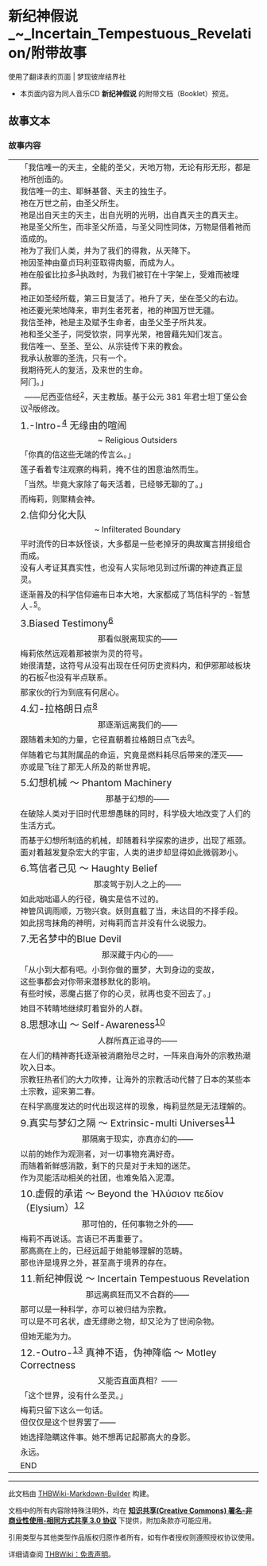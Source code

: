 # 新纪神假说_~_Incertain_Tempestuous_Revelation/附带故事

<!-- source html: G:\repos\THBWiki-Markdown-Builder\THBWikiMarkdown\Temp\main\8\85\ns0%3A%E6%96%B0%E7%BA%AA%E7%A5%9E%E5%81%87%E8%AF%B4_%7E_Incertain_Tempestuous_Revelation%2F%E9%99%84%E5%B8%A6%E6%95%85%E4%BA%8B.html -->

使用了翻译表的页面 | 梦现彼岸结界社

- 本页面内容为同人音乐CD **新纪神假说** 的附带文档（Booklet）预览。

## 故事文本
### 故事内容

<table><tbody><tr class="tt-narrator" id="故事内容-1" data-pos="&#91;&quot;\u6545\u4e8b\u5185\u5bb9&quot;,1&#93;"><td id="" class="tt-narrator" lang="zh"><div class="poem"></div></td><td class="tt-zh" lang="zh"><div class="poem">「我信唯一的天主，全能的圣父，天地万物，无论有形无形，都是祂所创造的。 <br>我信唯一的主、耶稣基督、天主的独生子。 <br>祂在万世之前，由圣父所生。 <br>祂是出自天主的天主，出自光明的光明，出自真天主的真天主。 <br>祂是圣父所生，而非圣父所造，与圣父同性同体，万物是借着祂而造成的。 <br>祂为了我们人类，并为了我们的得救，从天降下。 <br>祂因圣神由童贞玛利亚取得肉躯，而成为人。 <br>祂在般雀比拉多<sup id="cite_ref-1" class="reference"><a href="#cite_note-1">1</a></sup>执政时，为我们被钉在十字架上，受难而被埋葬。 <br>祂正如圣经所载，第三日复活了。祂升了天，坐在圣父的右边。 <br>祂还要光荣地降来，审判生者死者，祂的神国万世无疆。 <br>我信圣神，祂是主及赋予生命者，由圣父圣子所共发。 <br>祂和圣父圣子，同受钦崇，同享光荣，祂曾藉先知们发言。 <br>我信唯一、至圣、至公、从宗徒传下来的教会。 <br>我承认赦罪的圣洗，只有一个。 <br>我期待死人的复活，及来世的生命。 <br>阿门。」</div></td></tr><tr class="tt-narrator" id="故事内容-2" data-pos="&#91;&quot;\u6545\u4e8b\u5185\u5bb9&quot;,2&#93;"><td id="" class="tt-narrator" lang="zh"><div class="poem"></div></td><td class="tt-zh" lang="zh"><div class="poem">&#160;&#160;——尼西亚信经<sup id="cite_ref-2" class="reference"><a href="#cite_note-2">2</a></sup>，天主教版。基于公元 381 年君士坦丁堡公会议<sup id="cite_ref-3" class="reference"><a href="#cite_note-3">3</a></sup>版修改。</div></td></tr><tr class="tt-status-header" id="故事内容-3" data-pos="&#91;&quot;\u6545\u4e8b\u5185\u5bb9&quot;,3&#93;"><td class="tt-s" lang="zh"><div class="poem"></div></td><td class="tt-status" lang="zh"><div class="poem"><big>1.-Intro-<sup id="cite_ref-4" class="reference"><a href="#cite_note-4">4</a></sup> 无缘由的喧闹</big></div></td></tr><tr class="tt-narrator" id="故事内容-4" data-pos="&#91;&quot;\u6545\u4e8b\u5185\u5bb9&quot;,4&#93;"><td id="" class="tt-narrator" lang="zh"><div class="poem"></div></td><td class="tt-zh" lang="zh"><div class="poem"><center>~ Religious Outsiders</center></div></td></tr><tr class="tt-narrator" id="故事内容-5" data-pos="&#91;&quot;\u6545\u4e8b\u5185\u5bb9&quot;,5&#93;"><td id="" class="tt-narrator" lang="zh"><div class="poem"></div></td><td class="tt-zh" lang="zh"><div class="poem">「你真的信这些无端的传言么。」</div></td></tr><tr class="tt-narrator" id="故事内容-6" data-pos="&#91;&quot;\u6545\u4e8b\u5185\u5bb9&quot;,6&#93;"><td id="" class="tt-narrator" lang="zh"><div class="poem"></div></td><td class="tt-zh" lang="zh"><div class="poem">莲子看着专注观察的梅莉，掩不住的困意油然而生。</div></td></tr><tr class="tt-narrator" id="故事内容-7" data-pos="&#91;&quot;\u6545\u4e8b\u5185\u5bb9&quot;,7&#93;"><td id="" class="tt-narrator" lang="zh"><div class="poem"></div></td><td class="tt-zh" lang="zh"><div class="poem">「当然。毕竟大家除了每天活着，已经够无聊的了。」</div></td></tr><tr class="tt-narrator" id="故事内容-8" data-pos="&#91;&quot;\u6545\u4e8b\u5185\u5bb9&quot;,8&#93;"><td id="" class="tt-narrator" lang="zh"><div class="poem"></div></td><td class="tt-zh" lang="zh"><div class="poem">而梅莉，则聚精会神。</div></td></tr><tr class="tt-status-header" id="故事内容-9" data-pos="&#91;&quot;\u6545\u4e8b\u5185\u5bb9&quot;,9&#93;"><td class="tt-s" lang="zh"><div class="poem"></div></td><td class="tt-status" lang="zh"><div class="poem"><big>2.信仰分化大队</big></div></td></tr><tr class="tt-narrator" id="故事内容-10" data-pos="&#91;&quot;\u6545\u4e8b\u5185\u5bb9&quot;,10&#93;"><td id="" class="tt-narrator" lang="zh"><div class="poem"></div></td><td class="tt-zh" lang="zh"><div class="poem"><center>~ Infilterated Boundary</center></div></td></tr><tr class="tt-narrator" id="故事内容-11" data-pos="&#91;&quot;\u6545\u4e8b\u5185\u5bb9&quot;,11&#93;"><td id="" class="tt-narrator" lang="zh"><div class="poem"></div></td><td class="tt-zh" lang="zh"><div class="poem">平时流传的日本妖怪谈，大多都是一些老掉牙的典故寓言拼接组合而成。 <br>没有人考证其真实性，也没有人实际地见到过所谓的神迹真正显灵。</div></td></tr><tr class="tt-narrator" id="故事内容-12" data-pos="&#91;&quot;\u6545\u4e8b\u5185\u5bb9&quot;,12&#93;"><td id="" class="tt-narrator" lang="zh"><div class="poem"></div></td><td class="tt-zh" lang="zh"><div class="poem">逐渐普及的科学信仰遍布日本大地，大家都成了笃信科学的 -智慧人-<sup id="cite_ref-5" class="reference"><a href="#cite_note-5">5</a></sup>。</div></td></tr><tr class="tt-status-header" id="故事内容-13" data-pos="&#91;&quot;\u6545\u4e8b\u5185\u5bb9&quot;,13&#93;"><td class="tt-s" lang="zh"><div class="poem"></div></td><td class="tt-status" lang="zh"><div class="poem"><big>3.Biased Testimony<sup id="cite_ref-6" class="reference"><a href="#cite_note-6">6</a></sup></big></div></td></tr><tr class="tt-narrator" id="故事内容-14" data-pos="&#91;&quot;\u6545\u4e8b\u5185\u5bb9&quot;,14&#93;"><td id="" class="tt-narrator" lang="zh"><div class="poem"></div></td><td class="tt-zh" lang="zh"><div class="poem"><center>那看似脱离现实的——</center></div></td></tr><tr class="tt-narrator" id="故事内容-15" data-pos="&#91;&quot;\u6545\u4e8b\u5185\u5bb9&quot;,15&#93;"><td id="" class="tt-narrator" lang="zh"><div class="poem"></div></td><td class="tt-zh" lang="zh"><div class="poem">梅莉依然远观着那被崇为灵的符号。 <br>她很清楚，这符号从没有出现在任何历史资料内，和伊邪那岐板块的石板<sup id="cite_ref-7" class="reference"><a href="#cite_note-7">7</a></sup>也没有半点联系。</div></td></tr><tr class="tt-narrator" id="故事内容-16" data-pos="&#91;&quot;\u6545\u4e8b\u5185\u5bb9&quot;,16&#93;"><td id="" class="tt-narrator" lang="zh"><div class="poem"></div></td><td class="tt-zh" lang="zh"><div class="poem">那家伙的行为到底有何居心。</div></td></tr><tr class="tt-status-header" id="故事内容-17" data-pos="&#91;&quot;\u6545\u4e8b\u5185\u5bb9&quot;,17&#93;"><td class="tt-s" lang="zh"><div class="poem"></div></td><td class="tt-status" lang="zh"><div class="poem"><big>4.幻-拉格朗日点<sup id="cite_ref-8" class="reference"><a href="#cite_note-8">8</a></sup></big></div></td></tr><tr class="tt-narrator" id="故事内容-18" data-pos="&#91;&quot;\u6545\u4e8b\u5185\u5bb9&quot;,18&#93;"><td id="" class="tt-narrator" lang="zh"><div class="poem"></div></td><td class="tt-zh" lang="zh"><div class="poem"><center>那逐渐远离我们的——</center></div></td></tr><tr class="tt-narrator" id="故事内容-19" data-pos="&#91;&quot;\u6545\u4e8b\u5185\u5bb9&quot;,19&#93;"><td id="" class="tt-narrator" lang="zh"><div class="poem"></div></td><td class="tt-zh" lang="zh"><div class="poem">跟随着未知的力量，它径直朝着拉格朗日点飞去<sup id="cite_ref-9" class="reference"><a href="#cite_note-9">9</a></sup>。</div></td></tr><tr class="tt-narrator" id="故事内容-20" data-pos="&#91;&quot;\u6545\u4e8b\u5185\u5bb9&quot;,20&#93;"><td id="" class="tt-narrator" lang="zh"><div class="poem"></div></td><td class="tt-zh" lang="zh"><div class="poem">伴随着它与其附属品的命运，究竟是燃料耗尽后带来的湮灭—— <br>亦或是飞往了那无人所及的新世界呢。</div></td></tr><tr class="tt-status-header" id="故事内容-21" data-pos="&#91;&quot;\u6545\u4e8b\u5185\u5bb9&quot;,21&#93;"><td class="tt-s" lang="zh"><div class="poem"></div></td><td class="tt-status" lang="zh"><div class="poem"><big>5.幻想机械 ～ Phantom Machinery</big></div></td></tr><tr class="tt-narrator" id="故事内容-22" data-pos="&#91;&quot;\u6545\u4e8b\u5185\u5bb9&quot;,22&#93;"><td id="" class="tt-narrator" lang="zh"><div class="poem"></div></td><td class="tt-zh" lang="zh"><div class="poem"><center>那基于幻想的——</center></div></td></tr><tr class="tt-narrator" id="故事内容-23" data-pos="&#91;&quot;\u6545\u4e8b\u5185\u5bb9&quot;,23&#93;"><td id="" class="tt-narrator" lang="zh"><div class="poem"></div></td><td class="tt-zh" lang="zh"><div class="poem">在破除人类对于旧时代思想愚昧的同时，科学极大地改变了人们的生活方式。</div></td></tr><tr class="tt-narrator" id="故事内容-24" data-pos="&#91;&quot;\u6545\u4e8b\u5185\u5bb9&quot;,24&#93;"><td id="" class="tt-narrator" lang="zh"><div class="poem"></div></td><td class="tt-zh" lang="zh"><div class="poem">而基于幻想所制造的机械，却随着科学探索的进步，出现了瓶颈。 <br>面对着越发复杂宏大的宇宙，人类的进步却显得如此微弱渺小。</div></td></tr><tr class="tt-status-header" id="故事内容-25" data-pos="&#91;&quot;\u6545\u4e8b\u5185\u5bb9&quot;,25&#93;"><td class="tt-s" lang="zh"><div class="poem"></div></td><td class="tt-status" lang="zh"><div class="poem"><big>6.笃信者己见 ～ Haughty Belief</big></div></td></tr><tr class="tt-narrator" id="故事内容-26" data-pos="&#91;&quot;\u6545\u4e8b\u5185\u5bb9&quot;,26&#93;"><td id="" class="tt-narrator" lang="zh"><div class="poem"></div></td><td class="tt-zh" lang="zh"><div class="poem"><center>那凌驾于别人之上的——</center></div></td></tr><tr class="tt-narrator" id="故事内容-27" data-pos="&#91;&quot;\u6545\u4e8b\u5185\u5bb9&quot;,27&#93;"><td id="" class="tt-narrator" lang="zh"><div class="poem"></div></td><td class="tt-zh" lang="zh"><div class="poem">如此咄咄逼人的行径，确实是信不过的。 <br>神管风调雨顺，万物兴衰。妖则直截了当，未达目的不择手段。 <br>如此拐弯抹角的神明，对梅莉而言并没有什么说服力。</div></td></tr><tr class="tt-status-header" id="故事内容-28" data-pos="&#91;&quot;\u6545\u4e8b\u5185\u5bb9&quot;,28&#93;"><td class="tt-s" lang="zh"><div class="poem"></div></td><td class="tt-status" lang="zh"><div class="poem"><big>7.无名梦中的Blue Devil</big></div></td></tr><tr class="tt-narrator" id="故事内容-29" data-pos="&#91;&quot;\u6545\u4e8b\u5185\u5bb9&quot;,29&#93;"><td id="" class="tt-narrator" lang="zh"><div class="poem"></div></td><td class="tt-zh" lang="zh"><div class="poem"><center>那深藏于内心的——</center></div></td></tr><tr class="tt-narrator" id="故事内容-30" data-pos="&#91;&quot;\u6545\u4e8b\u5185\u5bb9&quot;,30&#93;"><td id="" class="tt-narrator" lang="zh"><div class="poem"></div></td><td class="tt-zh" lang="zh"><div class="poem">「从小到大都有吧。小到你做的噩梦，大到身边的变故， <br>这些事都会对你带来潜移默化的影响。 <br>有些时候，恶魔占据了你的心灵，就再也变不回去了。」</div></td></tr><tr class="tt-narrator" id="故事内容-31" data-pos="&#91;&quot;\u6545\u4e8b\u5185\u5bb9&quot;,31&#93;"><td id="" class="tt-narrator" lang="zh"><div class="poem"></div></td><td class="tt-zh" lang="zh"><div class="poem">她目不转睛地继续盯着窗外的人群。</div></td></tr><tr class="tt-status-header" id="故事内容-32" data-pos="&#91;&quot;\u6545\u4e8b\u5185\u5bb9&quot;,32&#93;"><td class="tt-s" lang="zh"><div class="poem"></div></td><td class="tt-status" lang="zh"><div class="poem"><big>8.思想冰山 ～ Self-Awareness<sup id="cite_ref-10" class="reference"><a href="#cite_note-10">10</a></sup></big></div></td></tr><tr class="tt-narrator" id="故事内容-33" data-pos="&#91;&quot;\u6545\u4e8b\u5185\u5bb9&quot;,33&#93;"><td id="" class="tt-narrator" lang="zh"><div class="poem"></div></td><td class="tt-zh" lang="zh"><div class="poem"><center>人群所真正追寻的——</center></div></td></tr><tr class="tt-narrator" id="故事内容-34" data-pos="&#91;&quot;\u6545\u4e8b\u5185\u5bb9&quot;,34&#93;"><td id="" class="tt-narrator" lang="zh"><div class="poem"></div></td><td class="tt-zh" lang="zh"><div class="poem">在人们的精神寄托逐渐被消磨殆尽之时，一阵来自海外的宗教热潮吹入日本。 <br>宗教狂热者们的大力吹捧，让海外的宗教活动代替了日本的某些本土宗教，迎来第二春。</div></td></tr><tr class="tt-narrator" id="故事内容-35" data-pos="&#91;&quot;\u6545\u4e8b\u5185\u5bb9&quot;,35&#93;"><td id="" class="tt-narrator" lang="zh"><div class="poem"></div></td><td class="tt-zh" lang="zh"><div class="poem">在科学高度发达的时代出现这样的现象，梅莉显然是无法理解的。</div></td></tr><tr class="tt-status-header" id="故事内容-36" data-pos="&#91;&quot;\u6545\u4e8b\u5185\u5bb9&quot;,36&#93;"><td class="tt-s" lang="zh"><div class="poem"></div></td><td class="tt-status" lang="zh"><div class="poem"><big>9.真实与梦幻之隔 ～ Extrinsic-multi Universes<sup id="cite_ref-11" class="reference"><a href="#cite_note-11">11</a></sup></big></div></td></tr><tr class="tt-narrator" id="故事内容-37" data-pos="&#91;&quot;\u6545\u4e8b\u5185\u5bb9&quot;,37&#93;"><td id="" class="tt-narrator" lang="zh"><div class="poem"></div></td><td class="tt-zh" lang="zh"><div class="poem"><center>那隔离于现实，亦真亦幻的——</center></div></td></tr><tr class="tt-narrator" id="故事内容-38" data-pos="&#91;&quot;\u6545\u4e8b\u5185\u5bb9&quot;,38&#93;"><td id="" class="tt-narrator" lang="zh"><div class="poem"></div></td><td class="tt-zh" lang="zh"><div class="poem">以前的她作为观测者，对一切事物充满好奇。 <br>而随着新鲜感消散，剩下的只是对于未知的迷茫。 <br>作为灵能活动相关的社团，也难免陷入泥潭。</div></td></tr><tr class="tt-status-header" id="故事内容-39" data-pos="&#91;&quot;\u6545\u4e8b\u5185\u5bb9&quot;,39&#93;"><td class="tt-s" lang="zh"><div class="poem"></div></td><td class="tt-status" lang="zh"><div class="poem"><big>10.虚假的承诺 ～ Beyond the Ἠλύσιον πεδίον （Elysium）<sup id="cite_ref-12" class="reference"><a href="#cite_note-12">12</a></sup></big></div></td></tr><tr class="tt-narrator" id="故事内容-40" data-pos="&#91;&quot;\u6545\u4e8b\u5185\u5bb9&quot;,40&#93;"><td id="" class="tt-narrator" lang="zh"><div class="poem"></div></td><td class="tt-zh" lang="zh"><div class="poem"><center>那可怕的，任何事物之外的——</center></div></td></tr><tr class="tt-narrator" id="故事内容-41" data-pos="&#91;&quot;\u6545\u4e8b\u5185\u5bb9&quot;,41&#93;"><td id="" class="tt-narrator" lang="zh"><div class="poem"></div></td><td class="tt-zh" lang="zh"><div class="poem">梅莉不再说话。言语已不再重要了。 <br>那高高在上的，已经远超于她能够理解的范畴。 <br>那也许是境界之外，甚至高于境界的存在。</div></td></tr><tr class="tt-status-header" id="故事内容-42" data-pos="&#91;&quot;\u6545\u4e8b\u5185\u5bb9&quot;,42&#93;"><td class="tt-s" lang="zh"><div class="poem"></div></td><td class="tt-status" lang="zh"><div class="poem"><big>11.新纪神假说 ～ Incertain Tempestuous Revelation</big></div></td></tr><tr class="tt-narrator" id="故事内容-43" data-pos="&#91;&quot;\u6545\u4e8b\u5185\u5bb9&quot;,43&#93;"><td id="" class="tt-narrator" lang="zh"><div class="poem"></div></td><td class="tt-zh" lang="zh"><div class="poem"><center>那远离疯狂而又不合群的——</center></div></td></tr><tr class="tt-narrator" id="故事内容-44" data-pos="&#91;&quot;\u6545\u4e8b\u5185\u5bb9&quot;,44&#93;"><td id="" class="tt-narrator" lang="zh"><div class="poem"></div></td><td class="tt-zh" lang="zh"><div class="poem">那可以是一种科学，亦可以被归结为宗教。 <br>可以是不可名状，虚无缥缈之物，却又沦为了世间杂物。</div></td></tr><tr class="tt-narrator" id="故事内容-45" data-pos="&#91;&quot;\u6545\u4e8b\u5185\u5bb9&quot;,45&#93;"><td id="" class="tt-narrator" lang="zh"><div class="poem"></div></td><td class="tt-zh" lang="zh"><div class="poem">但她无能为力。</div></td></tr><tr class="tt-status-header" id="故事内容-46" data-pos="&#91;&quot;\u6545\u4e8b\u5185\u5bb9&quot;,46&#93;"><td class="tt-s" lang="zh"><div class="poem"></div></td><td class="tt-status" lang="zh"><div class="poem"><big>12.-Outro-<sup id="cite_ref-13" class="reference"><a href="#cite_note-13">13</a></sup> 真神不语，伪神降临 ～ Motley Correctness</big></div></td></tr><tr class="tt-narrator" id="故事内容-47" data-pos="&#91;&quot;\u6545\u4e8b\u5185\u5bb9&quot;,47&#93;"><td id="" class="tt-narrator" lang="zh"><div class="poem"></div></td><td class="tt-zh" lang="zh"><div class="poem"><center>又能否直面真相？——</center></div></td></tr><tr class="tt-narrator" id="故事内容-48" data-pos="&#91;&quot;\u6545\u4e8b\u5185\u5bb9&quot;,48&#93;"><td id="" class="tt-narrator" lang="zh"><div class="poem"></div></td><td class="tt-zh" lang="zh"><div class="poem">「这个世界，没有什么圣灵。」</div></td></tr><tr class="tt-narrator" id="故事内容-49" data-pos="&#91;&quot;\u6545\u4e8b\u5185\u5bb9&quot;,49&#93;"><td id="" class="tt-narrator" lang="zh"><div class="poem"></div></td><td class="tt-zh" lang="zh"><div class="poem">梅莉只留下这么一句话。 <br>但仅仅是这个世界罢了——</div></td></tr><tr class="tt-narrator" id="故事内容-50" data-pos="&#91;&quot;\u6545\u4e8b\u5185\u5bb9&quot;,50&#93;"><td id="" class="tt-narrator" lang="zh"><div class="poem"></div></td><td class="tt-zh" lang="zh"><div class="poem">她选择隐瞒这件事。她不想再记起那高大的身影。</div></td></tr><tr class="tt-narrator" id="故事内容-51" data-pos="&#91;&quot;\u6545\u4e8b\u5185\u5bb9&quot;,51&#93;"><td id="" class="tt-narrator" lang="zh"><div class="poem"></div></td><td class="tt-zh" lang="zh"><div class="poem">永远。</div></td></tr><tr class="tt-narrator" id="故事内容-52" data-pos="&#91;&quot;\u6545\u4e8b\u5185\u5bb9&quot;,52&#93;"><td id="" class="tt-narrator" lang="zh"><div class="poem"></div></td><td class="tt-zh" lang="zh"><div class="poem">END</div></td></tr></tbody></table>



[^cite_note-1]: 也译作本丢·彼拉多（Pontius Pilatus），罗马帝国提比略皇帝时期任犹太行省总督，《圣经》中是他主持了对耶稣的审判。

  
  

  





---

此文档由 [THBWiki-Markdown-Builder](https://github.com/Delsin-Yu/THBWiki-Markdown-Builder) 构建。

文档中的所有内容除特殊注明外，均在 [**知识共享(Creative Commons) 署名-非商业性使用-相同方式共享 3.0 协议**](https://creativecommons.org/licenses/by-sa/3.0/deed.zh-hans) 下提供，附加条款亦可能应用。

引用类型与其他类型作品版权归原作者所有，如有作者授权则遵照授权协议使用。

详细请查阅 [THBWiki：免责声明](https://thbwiki.cc/THBWiki:%E5%85%8D%E8%B4%A3%E5%A3%B0%E6%98%8E)。

